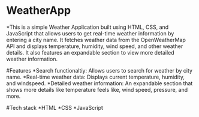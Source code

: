 # WeatherApp
  *This is a simple Weather Application built using HTML, CSS, and JavaScript that allows users to get real-time weather information by entering a city name. It fetches weather data from the OpenWeatherMap API and displays temperature, humidity, wind speed, and other weather details. It also features an expandable section to view more detailed weather information.

#Features
  *Search functionaltiy: Allows users to search for weather by city name.
  *Real-time weather data: Displays current temperature, humidity, and windspeed.
  *Detailed weather information: An expandable section that shows more details like temperature feels like, wind speed, pressure, and more.

#Tech stack
  *HTML
  *CSS
  *JavaScript
  
